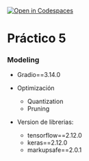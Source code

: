 [![Open in Codespaces](https://classroom.github.com/assets/launch-codespace-7f7980b617ed060a017424585567c406b6ee15c891e84e1186181d67ecf80aa0.svg)](https://classroom.github.com/open-in-codespaces?assignment_repo_id=15185247)
# Práctico 5

### Modeling

- Gradio==3.14.0

- Optimización
  - Quantization
  - Pruning 

- Version de librerias: 
	
	- tensorflow==2.12.0
	- keras==2.12.0
	- markupsafe==2.0.1
